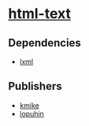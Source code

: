 # [html-text](https://pypi.org/project/html-text)

## Dependencies
- [lxml](packages/l/lxml.md)



## Publishers
- [kmike](https://pypi.org/user/kmike)
- [lopuhin](https://pypi.org/user/lopuhin)

